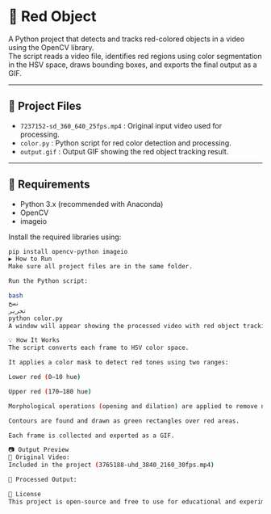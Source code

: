 # 🎯 Red Object

A Python project that detects and tracks red-colored objects in a video using the OpenCV library.  
The script reads a video file, identifies red regions using color segmentation in the HSV space, draws bounding boxes, and exports the final output as a GIF.

---

## 📁 Project Files

- `7237152-sd_360_640_25fps.mp4` : Original input video used for processing.
- `color.py` : Python script for red color detection and processing.
- `output.gif` : Output GIF showing the red object tracking result.

---

## 🧰 Requirements

- Python 3.x (recommended with Anaconda)
- OpenCV
- imageio

Install the required libraries using:

```bash
pip install opencv-python imageio
▶️ How to Run
Make sure all project files are in the same folder.

Run the Python script:

bash
نسخ
تحرير
python color.py
A window will appear showing the processed video with red object tracking, and a GIF will be saved as output.gif.

💡 How It Works
The script converts each frame to HSV color space.

It applies a color mask to detect red tones using two ranges:

Lower red (0–10 hue)

Upper red (170–180 hue)

Morphological operations (opening and dilation) are applied to remove noise.

Contours are found and drawn as green rectangles over red areas.

Each frame is collected and exported as a GIF.

📷 Output Preview
🎥 Original Video:
Included in the project (3765188-uhd_3840_2160_30fps.mp4)

🧪 Processed Output:

🪪 License
This project is open-source and free to use for educational and experimental purpose
